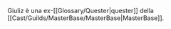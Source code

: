 Giuliz è una ex-[[Glossary/Quester|quester]] della [[Cast/Guilds/MasterBase/MasterBase|MasterBase]].